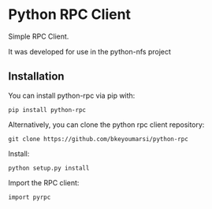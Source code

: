 # Python RPC Client

Simple RPC Client.

It was developed for use in the python-nfs project

Installation
------------

You can install python-rpc via pip with:

    pip install python-rpc

Alternatively, you can clone the python rpc client repository:

    git clone https://github.com/bkeyoumarsi/python-rpc

Install:

    python setup.py install

Import the RPC client:

    import pyrpc



